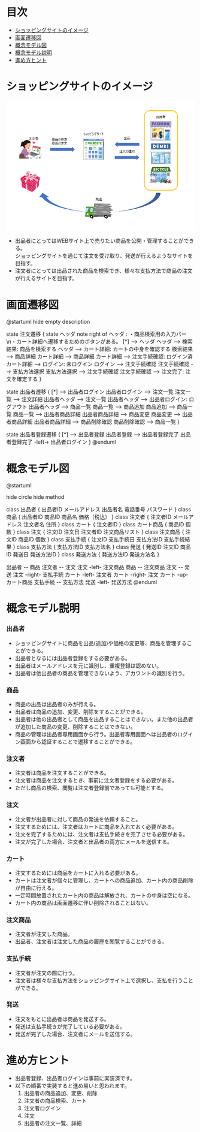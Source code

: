 # 目次
+ [ショッピングサイトのイメージ](#ショッピングサイトのイメージ)
+ [画面遷移図](#画面遷移図)
+ [概念モデル図](#概念モデル図)
+ [概念モデル説明](#概念モデル説明)
+ [進め方ヒント](#進め方ヒント)

# ショッピングサイトのイメージ

![ショッピングサイトイメージ図](images2/3cc79c1e179a46159387b3e9fce073beea72623aee85753dd61d19ec7b6ca9c0.png)  

+ 出品者にとってはWEBサイト上で売りたい商品を公開・管理することができる。  
ショッピングサイトを通じて注文を受け取り、発送が行えるようなサイトを目指す。
+ 注文者にとっては出品された商品を検索でき、様々な支払方法で商品の注文が行えるサイトを目指す。

# 画面遷移図

@startuml
hide empty description

state 注文遷移 {
  state ヘッダ
  note right of ヘッダ : ・商品検索用の入力バー\n・カート詳細へ遷移するためのボタンがある。
  [*] --> ヘッダ
  ヘッダ --> 検索結果: 商品を検索する
  ヘッダ --> カート詳細: カートの中身を確認する
  検索結果 --> 商品詳細
  カート詳細 --> 商品詳細
  カート詳細 --> 注文手続確認: ログイン済
  カート詳細 --> ログイン: 未ログイン
  ログイン --> 注文手続確認
  注文手続確認 --> 支払方法選択
  支払方法選択 --> 注文手続確認
  注文手続確認 --> 注文完了: 注文を確定する
}

state 出品者遷移 {
  [*] --> 出品者ログイン
  出品者ログイン --> 注文一覧
  注文一覧 --> 注文詳細
  出品者ヘッダ --> 注文一覧
  出品者ヘッダ --> 出品者ログイン: ログアウト
  出品者ヘッダ --> 商品一覧
  商品一覧 --> 商品追加
  商品追加 --> 商品一覧
  商品一覧 --> 出品者商品詳細
  出品者商品詳細 --> 商品変更
  商品変更 --> 出品者商品詳細
  出品者商品詳細 --> 商品削除確認
  商品削除確認 --> 商品一覧
}

state 出品者登録遷移 {
  [*] --> 出品者登録
  出品者登録 --> 出品者登録完了
  出品者登録完了 -left-> 出品者ログイン
}
@enduml

# 概念モデル図

@startuml

hide circle
hide method

class 出品者 {
  出品者ID
  メールアドレス
  出品者名
  電話番号
  パスワード
}
class 商品 {
  出品者ID
  商品ID
  商品名
  価格（税込）
}
class 注文者 {
  注文者ID
  メールアドレス
  注文者名
  住所
}
class カート {
  注文者ID
}
class カート商品 {
  商品ID
  個数
}
class 注文 {
  注文ID
  注文日
  注文者ID
  注文商品リスト
}
class 注文商品 {
  注文ID
  商品ID
  個数
}
class 支払手続 {
  注文ID
  支払手続日
  支払方法ID
  支払手続結果
}
class 支払方法 {
  支払方法ID
  支払方法名
}
class 発送 {
  発送ID
  注文ID
  商品ID
  発送日
  発送方法ID
}
class 発送方法 {
  発送方法ID
  発送方法名
}

出品者 -- 商品
注文者 -- 注文
注文 -left- 注文商品
商品 -- 注文商品
注文 -- 発送
注文 -right- 支払手続
カート -left- 注文者
カート -right- 注文
カート -up- カート商品
支払手続 -- 支払方法
発送 -left- 発送方法
@enduml

# 概念モデル説明

### 出品者

+ ショッピングサイトに商品を出品(追加)や価格の変更等、商品を管理することができる。
+ 出品者となるには出品者登録をする必要がある。
+ 出品者はメールアドレスを元に識別し、重複登録は認めない。
+ 出品者は他出品者の商品を管理できないよう、アカウントの識別を行う。

### 商品

+ 商品の出品は出品者のみが行える。
+ 出品者は商品の追加、変更、削除をすることができる。
+ 出品者は他の出品者として商品を出品することはできない。また他の出品者が追加した商品の変更、削除することはできない。
+ 商品の管理は出品者専用画面から行う。出品者専用画面へは出品者のログイン画面から認証することで遷移することができる。

### 注文者

+ 注文者は商品を注文することができる。
+ 注文者は商品を注文するとき、事前に注文者登録をする必要がある。
+ ただし商品の検索、閲覧は注文者登録前であっても可能とする。

### 注文

+ 注文者が出品者に対して商品の発送を依頼すること。
+ 注文するためには、注文者はカートに商品を入れておく必要がある。
+ 注文を完了するためには、注文者は支払手続きを完了させる必要がある。
+ 注文が完了した場合、注文者と出品者の両方にメールを送信する。

### カート

+ 注文するためには商品をカートに入れる必要がある。
+ カートは注文者が個々に管理し、カートへの商品追加、カート内の商品削除が自由に行える。
+ 一定時間放置されたカート内の商品は解放され、カートの中身は空になる。
+ カート内の商品は画面遷移に伴い削除されることはない。

### 注文商品

+ 注文者が注文した商品。
+ 出品者、注文者は注文した商品の履歴を閲覧することができる。

### 支払手続

+ 注文者が注文の際に行う。
+ 注文者は様々な支払方法をショッピングサイト上で選択し、支払を行うことができる。

### 発送

+ 注文をもとに出品者は商品を発送する。
+ 発送は支払手続きが完了している必要がある。
+ 発送が完了した場合、注文者にメールを送信する。

# 進め方ヒント

+ 出品者登録、出品者ログインは事前に実装済です。
+ 以下の順番で実装すると進め易いと思われます。
  1. 出品者の商品追加、変更、削除
  1. 注文者の商品検索、カート
  1. 注文者ログイン
  1. 注文
  1. 出品者の注文一覧、詳細